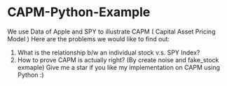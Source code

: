 # CAPM-Python-Example
We use Data of Apple and SPY to illustrate CAPM ( Capital Asset Pricing Model )
Here are the problems we would like to find out: 
1. What is the relationship b/w an individual stock v.s. SPY Index?
2. How to prove CAPM is actually right? (By create noise and fake_stock exmaple)
Give me a star if you like my implementation on CAPM using Python :)
